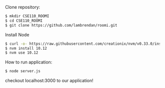 Clone repository:
```bash
$ mkdir CSE110_ROOMI
$ cd CSE110_ROOMI
$ git clone https://github.com/lambrendan/roomi.git
```
Install Node
```bash
$ curl -o- https://raw.githubusercontent.com/creationix/nvm/v0.33.0/install.sh | bash
$ nvm install 10.12
$ nvm use 10.12
```
How to run application:
```bash
$ node server.js
```
checkout localhost:3000 to our application!
